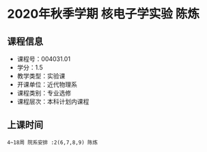 # 2020年秋季学期 核电子学实验 陈炼






## 课程信息

- 课程号：004031.01
- 学分：1.5
- 教学类型：实验课
- 开课单位：近代物理系
- 课程类别：专业选修
- 课程层次：本科计划内课程

## 上课时间

```
4~18周 院系安排 :2(6,7,8,9) 陈炼
```


